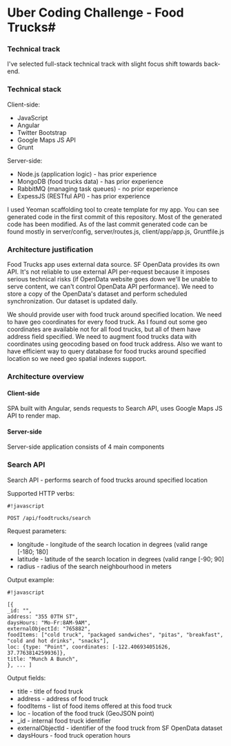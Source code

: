 # Uber Coding Challenge - Food Trucks#


### Technical track ###

I've selected full-stack technical track with slight focus shift towards back-end.

### Technical stack ###

Client-side:

* JavaScript
* Angular
* Twitter Bootstrap
* Google Maps JS API
* Grunt

Server-side:

* Node.js (application logic) - has prior experience
* MongoDB (food trucks data) - has prior experience
* RabbitMQ (managing task queues) - no prior experience
* ExpessJS (RESTful API) - has prior experience

I used Yeoman scaffolding tool to create template for my app. You can see generated code in the first commit of this repository. Most of the generated code has been modified. As of the last commit generated code can be found mostly in server/config, server/routes.js, client/app/app.js, Gruntfile.js

### Architecture justification ###

Food Trucks app uses external data source. SF OpenData provides its own API. It's not reliable to use external API per-request because it imposes serious technical risks (if OpenData website goes down we'll be unable to serve content, we can't control OpenData API performance). We need to store a copy of the OpenData's dataset and perform scheduled synchronization. Our dataset is updated daily.

We should provide user with food truck around specified location. We need to have geo coordinates for every food truck. As I found out some geo coordinates are available not for all food trucks, but all of them have address field specified. We need to augment food trucks data with coordinates using geocoding based on food truck address. Also we want to have efficient way to query database for food trucks around specified location so we need geo spatial indexes support. 

### Architecture overview ###

#### Client-side ####

SPA built with Angular, sends requests to Search API, uses Google Maps JS API to render map.

#### Server-side ####

Server-side application consists of 4 main components

### Search API ###

Search API - performs search of food trucks around specified location

Supported HTTP verbs:

```
#!javascript

POST /api/foodtrucks/search
```
Request parameters:

* longitude - longitude of the search location in degrees (valid range [-180; 180]
* latitude - latitude of the search location in degrees (valid range [-90; 90]
* radius - radius of the search neighbourhood in meters

Output example:

```
#!javascript

[{
_id: "",
address: "355 07TH ST",
daysHours: "Mo-Fr:8AM-9AM",
externalObjectId: "765882",
foodItems: ["cold truck", "packaged sandwiches", "pitas", "breakfast", "cold and hot drinks", "snacks"],
loc: {type: "Point", coordinates: [-122.406934051626, 37.7763814259936]},
title: "Munch A Bunch",
}, ... ]
```

Output fields:

* title - title of food truck
* address - address of food truck
* foodItems - list of food items offered at this food truck
* loc - location of the food truck (GeoJSON point)
* _id - internal food truck identifier
* externalObjectId - identifier of the food truck from SF OpenData dataset
* daysHours - food truck operation hours